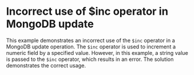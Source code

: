 # Incorrect use of $inc operator in MongoDB update
This example demonstrates an incorrect use of the `$inc` operator in a MongoDB update operation. The `$inc` operator is used to increment a numeric field by a specified value. However, in this example, a string value is passed to the `$inc` operator, which results in an error.  The solution demonstrates the correct usage.